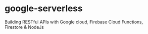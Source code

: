 # google-serverless
Building RESTful APIs with Google cloud, Firebase Cloud Functions, Firestore &amp; NodeJs
